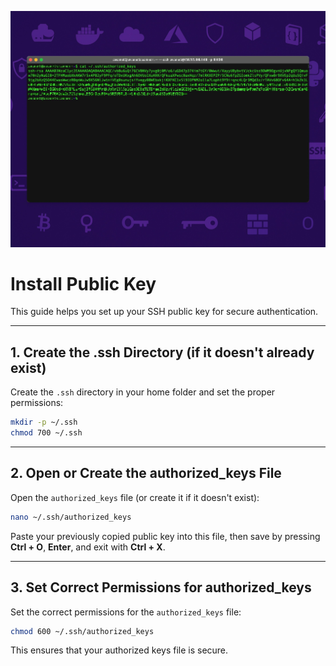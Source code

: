 ![ssh key installation](assets/hero-public-key.jpg)

# Install Public Key

This guide helps you set up your SSH public key for secure authentication.

---

## 1. Create the .ssh Directory (if it doesn't already exist)

Create the `.ssh` directory in your home folder and set the proper permissions:

```bash
mkdir -p ~/.ssh
chmod 700 ~/.ssh
```

---

## 2. Open or Create the authorized_keys File

Open the `authorized_keys` file (or create it if it doesn't exist):

```bash
nano ~/.ssh/authorized_keys
```

Paste your previously copied public key into this file, then save by pressing **Ctrl + O**, **Enter**, and exit with **Ctrl + X**.

---

## 3. Set Correct Permissions for authorized_keys

Set the correct permissions for the `authorized_keys` file:

```bash
chmod 600 ~/.ssh/authorized_keys
```

This ensures that your authorized keys file is secure.